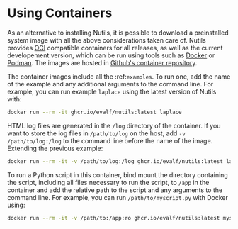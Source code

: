 # Using Containers

As an alternative to installing Nutils, it is possible to download a
preinstalled system image with all the above considerations taken care of.
Nutils provides [OCI](https://opencontainers.org) compatible containers for all
releases, as well as the current developement version, which can be run using
tools such as [Docker](https://www.docker.com) or [Podman](https://podman.io).
The images are hosted in [Github's container
repository](https://github.com/evalf/nutils/pkgs/container/nutils).

The container images include all the :ref:`examples`. To run one, add the name
of the example and any additional arguments to the command line. For example,
you can run example `laplace` using the latest version of Nutils with:

```sh
docker run --rm -it ghcr.io/evalf/nutils:latest laplace
```

HTML log files are generated in the `/log` directory of the container. If you
want to store the log files in `/path/to/log` on the host, add `-v
/path/to/log:/log` to the command line before the name of the image. Extending
the previous example:

```sh
docker run --rm -it -v /path/to/log:/log ghcr.io/evalf/nutils:latest laplace
```

To run a Python script in this container, bind mount the directory containing
the script, including all files necessary to run the script, to `/app` in the
container and add the relative path to the script and any arguments to the
command line. For example, you can run `/path/to/myscript.py` with Docker
using:

```sh
docker run --rm -it -v /path/to:/app:ro ghcr.io/evalf/nutils:latest myscript.py
```

